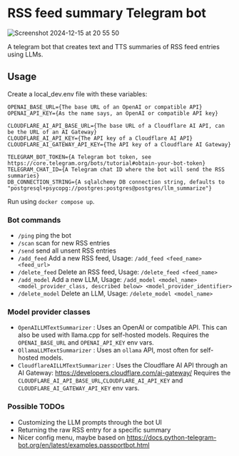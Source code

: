 # RSS feed summary Telegram bot 


![Screenshot 2024-12-15 at 20 55 50](https://github.com/user-attachments/assets/40d2561c-9bca-4547-a38f-d21e18ce57a6)

A telegram bot that creates text and TTS summaries of RSS feed entries using LLMs.

## Usage

Create a local_dev.env file with these variables:

```shell
OPENAI_BASE_URL={The base URL of an OpenAI or compatible API}
OPENAI_API_KEY={As the name says, an OpenAI or compatible API key}

CLOUDFLARE_AI_API_BASE_URL={The base URL of a Cloudflare AI API, can be the URL of an AI Gateway}
CLOUDFLARE_AI_API_KEY={The API key of a Cloudflare AI API}
CLOUDFLARE_AI_GATEWAY_API_KEY={The API key of a Cloudflare AI Gateway}

TELEGRAM_BOT_TOKEN={A Telegram bot token, see https://core.telegram.org/bots/tutorial#obtain-your-bot-token}
TELEGRAM_CHAT_ID={A Telegram chat ID where the bot will send the RSS summaries}
DB_CONNECTION_STRING={A sqlalchemy DB connection string, defaults to "postgresql+psycopg://postgres:postgres@postgres/llm_summarize"}
```

Run using `docker compose up`.

### Bot commands

* `/ping` ping the bot
* `/scan` scan for new RSS entries
* `/send` send all unsent RSS entries
* `/add_feed` Add a new RSS feed, Usage: `/add_feed <feed_name> <feed_url>`
* `/delete_feed` Delete an RSS feed, Usage: `/delete_feed <feed_name>`
* `/add_model` Add a new LLM, Usage: `/add_model <model_name> <model_provider_class, described below> <model_provider_identifier>`
* `/delete_model` Delete an LLM, Usage: `/delete_model <model_name>`


### Model provider classes

* `OpenAILLMTextSummarizer` : Uses an OpenAI or compatible API. This can also be used with llama.cpp for self-hosted models. Requires the `OPENAI_BASE_URL` and `OPENAI_API_KEY` env vars.
* `OllamaLLMTextSummarizer` : Uses an `ollama` API, most often for self-hosted models.
* `CloudflareAILLMTextSummarizer` : Uses the Cloudflare AI API through an AI Gateway: https://developers.cloudflare.com/ai-gateway/  Requires the `CLOUDFLARE_AI_API_BASE_URL`,`CLOUDFLARE_AI_API_KEY` and `CLOUDFLARE_AI_GATEWAY_API_KEY` env vars. 

### Possible TODOs

* Customizing the LLM prompts through the bot UI
* Returning the raw RSS entry for a specific summary
* Nicer config menu, maybe based on https://docs.python-telegram-bot.org/en/latest/examples.passportbot.html